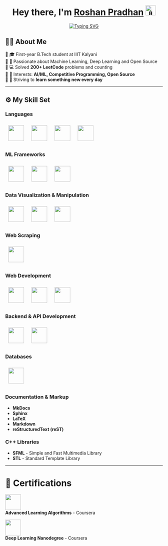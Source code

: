 <h1 align="center"> Hey there, I'm <a href="#" target="_blank">Roshan Pradhan</a>
<picture>
  <source srcset="https://fonts.gstatic.com/s/e/notoemoji/latest/1f31f/512.webp" type="image/webp">
  <img src="https://fonts.gstatic.com/s/e/notoemoji/latest/1f31f/512.gif#gh-light-mode-only" alt="🌟" width="32" height="32">
</picture>
</h1>

<div align="center">
  <a href="https://git.io/typing-svg">
    <img src="https://readme-typing-svg.demolab.com?font=Fira+Code&weight=600&size=30&duration=3000&pause=700&width=435&lines=Open+Source+Contributor;AI%2FML+Enthusiast;Fast+Learner" alt="Typing SVG" />
  </a>
</div>

## 👨‍💻 About Me  
🔹 🎓 First-year B.Tech student at IIIT Kalyani  
🔹 🤖 Passionate about Machine Learning, Deep Learning and Open Source  
🔹 💻 Solved **200+ LeetCode** problems and counting  
🔹 📌 Interests: **AI/ML, Competitive Programming, Open Source**  
🔹 🚀 Striving to **learn something new every day**  

---

## ⚙️ My Skill Set

### **Languages**  
<p align="left">
  <img src="https://cdn.jsdelivr.net/gh/devicons/devicon/icons/python/python-original.svg" height="50" style="margin: 10px;"/>
  <img src="https://cdn.jsdelivr.net/gh/devicons/devicon/icons/cplusplus/cplusplus-original.svg" height="50" style="margin: 10px;"/>
  <img src="https://cdn.jsdelivr.net/gh/devicons/devicon/icons/c/c-original.svg" height="50" style="margin: 10px;"/>
  <img src="https://cdn.jsdelivr.net/gh/devicons/devicon/icons/javascript/javascript-original.svg" height="50" style="margin: 10px;"/>
</p>

### **ML Frameworks**  
<p align="left">
  <img src="https://cdn.jsdelivr.net/gh/devicons/devicon/icons/tensorflow/tensorflow-original.svg" height="50" style="margin: 10px;"/>
  <img src="https://upload.wikimedia.org/wikipedia/commons/a/ae/Keras_logo.svg" height="50" style="margin: 10px;"/>
  <img src="https://upload.wikimedia.org/wikipedia/commons/0/05/Scikit_learn_logo_small.svg" height="50" style="margin: 10px;"/>
</p>

### **Data Visualization & Manipulation**  
<p align="left">
  <img src="https://cdn.jsdelivr.net/gh/devicons/devicon/icons/numpy/numpy-original.svg" height="50" style="margin: 10px;"/>
  <img src="https://cdn.jsdelivr.net/gh/devicons/devicon/icons/pandas/pandas-original.svg" height="50" style="margin: 10px;"/>
  <img src="https://upload.wikimedia.org/wikipedia/commons/8/84/Matplotlib_icon.svg" height="50" style="margin: 10px;"/>
</p>

### **Web Scraping**  
<p align="left">
  <img src="https://upload.wikimedia.org/wikipedia/commons/d/d5/Selenium_Logo.png" height="50" style="margin: 10px;"/>
</p>

### **Web Development**  
<p align="left">
  <img src="https://cdn.jsdelivr.net/gh/devicons/devicon/icons/html5/html5-original.svg" height="50" style="margin: 10px;"/>
  <img src="https://cdn.jsdelivr.net/gh/devicons/devicon/icons/css3/css3-original.svg" height="50" style="margin: 10px;"/>
  <img src="https://cdn.jsdelivr.net/gh/devicons/devicon/icons/javascript/javascript-original.svg" height="50" style="margin: 10px;"/>
</p>

### **Backend & API Development**  
<p align="left">
  <img src="https://cdn.jsdelivr.net/gh/devicons/devicon/icons/fastapi/fastapi-original.svg" height="50" style="margin: 10px;"/>
  <img src="https://cdn.jsdelivr.net/gh/devicons/devicon/icons/django/django-plain.svg" height="50" style="margin: 10px;"/>
</p>

### **Databases**  
<p align="left">
  <img src="https://cdn.jsdelivr.net/gh/devicons/devicon/icons/mysql/mysql-original.svg" height="50" style="margin: 10px;"/>
</p>

### **Documentation & Markup**  
- **MkDocs**  
- **Sphinx**  
- **LaTeX**  
- **Markdown**  
- **reStructuredText (reST)**  

### **C++ Libraries**  
- **SFML** - Simple and Fast Multimedia Library  
- **STL** - Standard Template Library  

---

# 📜 Certifications  
<p align="left">
  <a href="https://coursera.org/share/5f578b420ed79dc82e1f96284aeb16ec">
    <img src="https://d3njjcbhbojbot.cloudfront.net/api/utilities/v1/imageproxy/http://coursera-university-assets.s3.amazonaws.com/b4/5cb90bb92f420b99bf323a0356f451/Icon.png?auto=format%2Ccompress&dpr=2&w=80&h=80" height="50" style="margin-right: 20px;"/>
  </a> 
  <br>
  <b> Advanced Learning Algorithms</b> - Coursera
</p>

<p align="left">
  <a href="https://coursera.org/share/54aac47f9854332a11400b0744a4540e">
    <img src="https://d3njjcbhbojbot.cloudfront.net/api/utilities/v1/imageproxy/http://coursera-university-assets.s3.amazonaws.com/b4/5cb90bb92f420b99bf323a0356f451/Icon.png?auto=format%2Ccompress&dpr=2&w=80&h=80" height="50" style="margin-right: 20px;"/>
  </a> 
  <br>
  <b>Deep Learning Nanodegree</b> - Coursera
</p>



